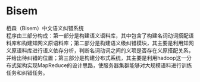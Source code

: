 # Bisem
栢森（Bisem）中文语义纠错系统<br>
程序由三部分构成：第一部分是构建语义语料库，其中包含了构建名词动词搭配语料库和构建知网义原语料库；第二部分是构建语义级纠错模块，其主要是利用知网义原语料库进行语义依存分析，判断名词动词之间的义项是否存在义原搭配关系，并给出待纠错的位置；第三部分是构建分布式系统，其主要是利用hadoop这一分布式架构实现MapReduce的设计思路，使服务器集群能够对大规模语料进行训练任务和纠错任务。

